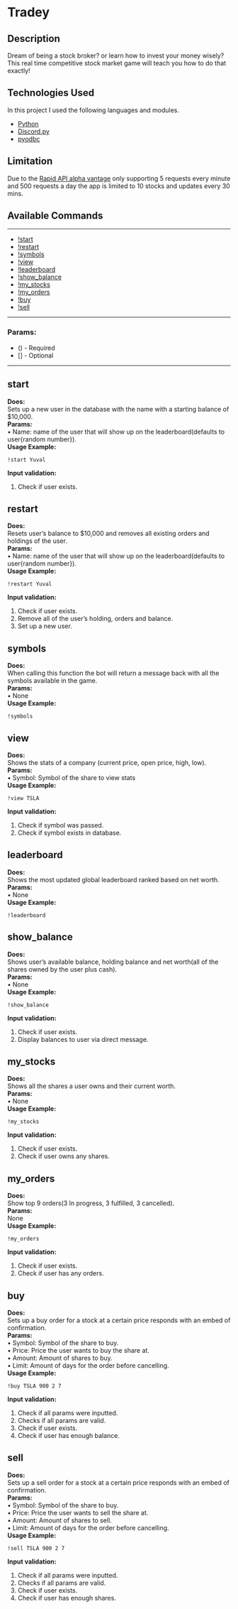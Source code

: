 # Tradey

## Description

Dream of being a stock broker? or learn how to invest your money wisely?
This real time competitive stock market game will teach you how to do that exactly! 

## Technologies Used

In this project I used the following languages and modules. 
* [Python](https://python.org)
* [Discord.py](https://pypi.org/project/discord.py/)
* [pyodbc](https://pypi.org/project/pyodbc/)

## Limitation

Due to the [Rapid API alpha vantage](https://rapidapi.com/alphavantage/api/alpha-vantage) only supporting 5 requests every minute and 500 requests a day the app is limited to 10 stocks and updates every 30 mins.  

## Available Commands
---
* [!start](#start)
* [!restart](#restart)
* [!symbols](#symbols)
* [!view](#view)
* [!leaderboard](#leaderboard)
* [!show_balance](#show_balance)
* [!my_stocks](#my_stocks)
* [!my_orders](#my_orders)
* [!buy](#buy)
* [!sell](#sell)
---
### Params:
* () - Required
* [] - Optional
---
## start
**Does:**\
	Sets up a new user in the database with the name with a starting balance of $10,000.\
**Params:**\
•	Name: name of the user that will show up on the leaderboard(defaults to user{random number}).\
**Usage Example:**
```
!start Yuval
```
**Input validation:**
1.	Check if user exists.

## restart
**Does:**\
	Resets user’s balance to $10,000 and removes all existing orders and holdings of the user.\
**Params:**\
•	Name: name of the user that will show up on the leaderboard(defaults to user{random number}).\
**Usage Example:**
```
!restart Yuval
```
**Input validation:**
1.	Check if user exists.
2.	Remove all of the user’s holding, orders and balance.
3.	Set up a new user.

## symbols
**Does:**\
	When calling this function the bot will return a message back with all the symbols available in the game.\
**Params:**\
•	None\
**Usage Example:**
```
!symbols
```


## view
**Does:**\
	Shows the stats of a company (current price, open price, high, low).\
**Params:**\
•	Symbol: Symbol of the share to view stats\
**Usage Example:**
```
!view TSLA
```
**Input validation:**
1.	Check if symbol was passed.
2.	Check if symbol exists in database.

## leaderboard
**Does:**\
	Shows the most updated global leaderboard ranked based on net worth.\
**Params:**\
•	None\
**Usage Example:**
```
!leaderboard
```

## show_balance
**Does:**\
	Shows user’s available balance, holding balance and net worth(all of the shares owned by the user plus cash).\
**Params:**\
•	None\
**Usage Example:**
```
!show_balance
```
**Input validation:**
1.	Check if user exists.
2.	Display balances to user via direct message.

## my_stocks
**Does:**\
	Shows all the shares a user owns and their current worth.\
**Params:**\
•	None\
**Usage Example:**
```
!my_stocks
```
**Input validation:**
1.	Check if user exists.
2.	Check if user owns any shares.

## my_orders
**Does:**\
	Show top 9 orders(3 In progress, 3 fulfilled, 3 cancelled).\
**Params:**\
	None\
**Usage Example:**
```
!my_orders
```
**Input validation:**
1.	Check if user exists.
2.	Check if user has any orders.

## buy
**Does:**\
	Sets up a buy order for a stock at a certain price responds with an embed of confirmation.\
**Params:**\
•	Symbol: Symbol of the share to buy.\
•	Price: Price the user wants to buy the share at.\
•	Amount: Amount of shares to buy.\
•	Limit: Amount of days for the order before cancelling.\
**Usage Example:**
```
!buy TSLA 900 2 7
```
**Input validation:**
1.	Check if all params were inputted.
2.	Checks if all params are valid.
3.	Check if user exists.
4.	Check if user has enough balance.

## sell
**Does:**\
	Sets up a sell order for a stock at a certain price responds with an embed of confirmation.\
**Params:**\
•	Symbol: Symbol of the share to buy.\
•	Price: Price the user wants to sell the share at.\
•	Amount: Amount of shares to sell.\
•	Limit: Amount of days for the order before cancelling.\
**Usage Example:**
```
!sell TSLA 900 2 7
```
**Input validation:**
1.	Check if all params were inputted.
2.	Checks if all params are valid.
3.	Check if user exists.
4.	Check if user has enough shares.
